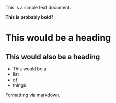 This is a simple text document. 

**This is probably bold?**

# This would be a heading
## This would also be a heading

- This would be a 
- list
- of 
- things

Formatting via [markdown](http://daringfireball.net/projects/markdown/syntax).